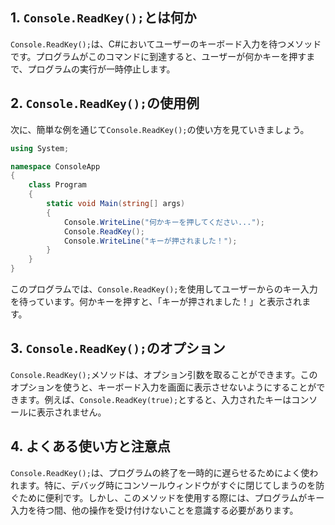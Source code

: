 ## 1. `Console.ReadKey();`とは何か
`Console.ReadKey();`は、C#においてユーザーのキーボード入力を待つメソッドです。プログラムがこのコマンドに到達すると、ユーザーが何かキーを押すまで、プログラムの実行が一時停止します。

## 2. `Console.ReadKey();`の使用例
次に、簡単な例を通じて`Console.ReadKey();`の使い方を見ていきましょう。

```csharp
using System;

namespace ConsoleApp
{
    class Program
    {
        static void Main(string[] args)
        {
            Console.WriteLine("何かキーを押してください...");
            Console.ReadKey();
            Console.WriteLine("キーが押されました！");
        }
    }
}
```

このプログラムでは、`Console.ReadKey();`を使用してユーザーからのキー入力を待っています。何かキーを押すと、「キーが押されました！」と表示されます。

## 3. `Console.ReadKey();`のオプション
`Console.ReadKey();`メソッドは、オプション引数を取ることができます。このオプションを使うと、キーボード入力を画面に表示させないようにすることができます。例えば、`Console.ReadKey(true);`とすると、入力されたキーはコンソールに表示されません。

## 4. よくある使い方と注意点
`Console.ReadKey();`は、プログラムの終了を一時的に遅らせるためによく使われます。特に、デバッグ時にコンソールウィンドウがすぐに閉じてしまうのを防ぐために便利です。しかし、このメソッドを使用する際には、プログラムがキー入力を待つ間、他の操作を受け付けないことを意識する必要があります。